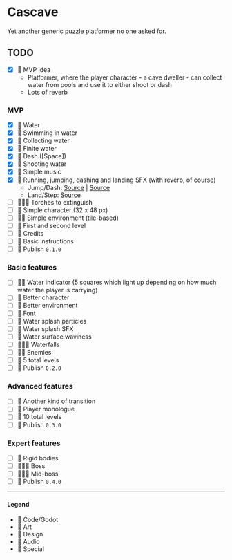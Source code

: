 # Cascave

Yet another generic puzzle platformer no one asked for.

## TODO

- [x] 💚 MVP idea
    - Platformer, where the player character - a cave dweller - can collect water from pools and use it to either shoot
      or dash
    - Lots of reverb

### MVP

- [x] 💙 Water
- [x] 💙 Swimming in water
- [x] 💙 Collecting water
- [x] 💙 Finite water
- [x] 💙 Dash ([Space])
- [x] 💙 Shooting water
- [x] 💛 Simple music
- [x] 💛 Running, jumping, dashing and landing SFX (with reverb, of course)
  - Jump/Dash: [Source](https://www.zapsplat.com/music/male-breathing-fast-panting-panicking-1/) | [Source](https://www.zapsplat.com/music/breath-human-scared-fear-018/)
  - Land/Step: [Source](https://www.zapsplat.com/music/a-pair-of-soccer-boots-set-down-on-stones-1/)
- [ ] 💙💜💛 Torches to extinguish
- [ ] 💜 Simple character (32 x 48 px)
- [ ] 💙💜 Simple environment (tile-based)
- [ ] 💚 First and second level
- [ ] 💚 Credits
- [ ] 💙 Basic instructions
- [ ] 💟 Publish `0.1.0`

### Basic features

- [ ] 💙💜 Water indicator (5 squares which light up depending on how much water the player is carrying)
- [ ] 💜 Better character
- [ ] 💜 Better environment
- [ ] 💜 Font
- [ ] 💙 Water splash particles
- [ ] 💛 Water splash SFX
- [ ] 💙 Water surface waviness
- [ ] 💙💜💛 Waterfalls
- [ ] 💙💜 Enemies
- [ ] 💚 5 total levels
- [ ] 💟 Publish `0.2.0`

### Advanced features

- [ ] 💙 Another kind of transition
- [ ] 💙 Player monologue
- [ ] 💚 10 total levels
- [ ] 💟 Publish `0.3.0`

### Expert features

- [ ] 💙 Rigid bodies
- [ ] 💙💜💚 Boss
- [ ] 💙💜💚 Mid-boss
- [ ] 💟 Publish `0.4.0`

---

#### Legend

- 💙 Code/Godot
- 💜 Art
- 💚 Design
- 💛 Audio
- 💟 Special
